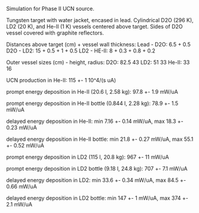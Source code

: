 Simulation for Phase II UCN source.

Tungsten target with water jacket, encased in lead.
Cylindrical D2O (296 K), LD2 (20 K), and He-II (1 K) vessels centered above target.
Sides of D2O vessel covered with graphite reflectors.

Distances above target (cm) + vessel wall thickness:
Lead - D2O: 6.5 + 0.5
D2O - LD2: 15 + 0.5 + 1 + 0.5
LD2 - HE-II: 8 + 0.3 + 0.8 + 0.2

Outer vessel sizes (cm) - height, radius:
D2O: 82.5 43
LD2: 51 33
He-II: 33 16

UCN production in He-II:
115 +- 1 10^4/(s uA)

prompt energy deposition in He-II (20.6 l, 2.58 kg):
97.8 +- 1.9 mW/uA

prompt energy deposition in He-II bottle (0.844 l, 2.28 kg):
78.9 +- 1.5 mW/uA

delayed energy deposition in He-II:
min 7.16 +- 0.14 mW/uA, max 18.3 +- 0.23 mW/uA

delayed energy deposition in He-II bottle:
min 21.8 +- 0.27 mW/uA, max 55.1 +- 0.52 mW/uA

prompt energy deposition in LD2 (115 l, 20.8 kg):
967 +- 11 mW/uA

prompt energy deposition in LD2 bottle (9.18 l, 24.8 kg):
707 +- 7.1 mW/uA

delayed energy deposition in LD2:
min 33.6 +- 0.34 mW/uA, max 84.5 +- 0.66 mW/uA

delayed energy deposition in LD2 bottle:
min 147 +- 1 mW/uA, max 374 +- 2.1 mW/uA

